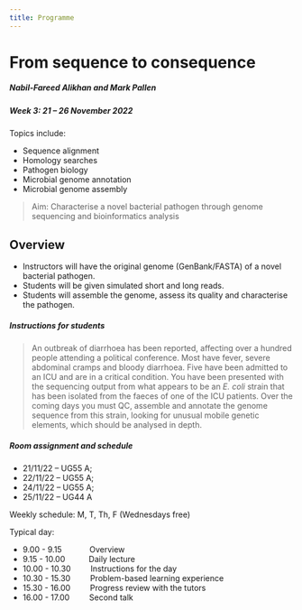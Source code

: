 ```yaml
---
title: Programme
---
```


# From sequence to consequence 

##### Nabil-Fareed Alikhan and Mark Pallen

##### Week 3: 21 – 26 November 2022

Topics include:

* Sequence alignment
* Homology searches 
* Pathogen biology
* Microbial genome annotation
* Microbial genome assembly


> Aim: Characterise a novel bacterial pathogen through genome sequencing and bioinformatics analysis

## Overview

- Instructors will have the original genome (GenBank/FASTA) of a novel bacterial pathogen. 
- Students will be given simulated short and long reads.
- Students will assemble the genome, assess its quality and characterise the pathogen.

##### Instructions for students

> An outbreak of diarrhoea has been reported, affecting over a hundred people attending a political conference. Most have fever, severe abdominal cramps and bloody diarrhoea.  Five have been admitted to an ICU and are in a critical condition. You have been presented with the sequencing output from what appears to be an *E. coli* strain that has been isolated from the faeces of one of the ICU patients. Over the coming days you must QC, assemble and annotate the genome sequence from this strain, looking for unusual mobile genetic elements, which should be analysed in depth.

##### Room assignment and schedule

- 21/11/22 – UG55 A;
- 22/11/22 – UG55 A;
- 24/11/22 – UG55 A;
- 25/11/22 – UG44 A

Weekly schedule:
M, T, Th, F (Wednesdays free)

Typical day:
- 9.00 - 9.15       Overview
- 9.15 - 10.00      Daily lecture
- 10.00 - 10.30     Instructions for the day
- 10.30 - 15.30     Problem-based learning experience
- 15.30 - 16.00     Progress review with the tutors
- 16.00 - 17.00     Second talk

